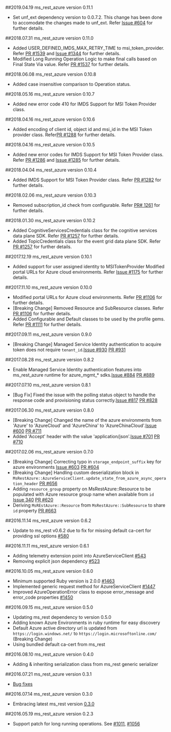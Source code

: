 ##2019.04.19 ms_rest_azure version 0.11.1
* Set unf_ext dependency version to 0.0.7.2. This change has been done to accomodate the changes made to unf_ext. Refer [Issue #604](https://github.com/meew0/discordrb/issues/604) for further details.

##2018.07.31 ms_rest_azure version 0.11.0
* Added USER_DEFINED_IMDS_MAX_RETRY_TIME to msi_token_provider. Refer [PR #1539](https://github.com/Azure/azure-sdk-for-ruby/pull/1539) and [Issue #1344](https://github.com/Azure/azure-sdk-for-ruby/issues/1344) for further details.
* Modified Long Running Operation Logic to make final calls based on Final State Via value. Refer [PR #1537](https://github.com/Azure/azure-sdk-for-ruby/pull/1537) for further details.

##2018.06.08 ms_rest_azure version 0.10.8
* Added case insensitive comparison to Operation status.

##2018.05.16 ms_rest_azure version 0.10.7
* Added new error code 410 for IMDS Support for MSI Token Provider class.

##2018.04.16 ms_rest_azure version 0.10.6
* Added encoding of client id, object id and msi_id in the MSI Token provider class. Refer[PR #1288](https://github.com/Azure/azure-sdk-for-ruby/pull/1288) for further details.

##2018.04.16 ms_rest_azure version 0.10.5
* Added new error codes for IMDS Support for MSI Token Provider class. Refer [PR #1286](https://github.com/Azure/azure-sdk-for-ruby/pull/1286) and [Issue #1285](https://github.com/Azure/azure-sdk-for-ruby/issues/1285) for further details.

##2018.04.04 ms_rest_azure version 0.10.4
* Added IMDS Support for MSI Token Provider class. Refer [PR #1282](https://github.com/Azure/azure-sdk-for-ruby/pull/1282) for further details. 

##2018.02.06 ms_rest_azure version 0.10.3
* Removed subscription_id check from configurable. Refer [PR# 1261](https://github.com/Azure/azure-sdk-for-ruby/pull/1261) for further details.

##2018.01.30 ms_rest_azure version 0.10.2
* Added CognitiveServicesCredentials class for the cognitive services data plane SDK. Refer [PR #1257](https://github.com/Azure/azure-sdk-for-ruby/pull/1257) for further details.
* Added TopicCredentials class for the event grid data plane SDK. Refer [PR #1257](https://github.com/Azure/azure-sdk-for-ruby/pull/1257) for further details.

##2017.12.19 ms_rest_azure version 0.10.1
* Added support for user assigned identity to MSITokenProvider Modified portal URLs for Azure cloud environments. Refer [Issue #1175](https://github.com/Azure/azure-sdk-for-ruby/issues/1175) for further details.

##2017.11.10 ms_rest_azure version 0.10.0
* Modified portal URLs for Azure cloud environments. Refer [PR #1106](https://github.com/Azure/azure-sdk-for-ruby/pull/1106) for further details.
* [Breaking Change] Removed Resource and SubResource classes. Refer [PR #1106](https://github.com/Azure/azure-sdk-for-ruby/pull/1106) for further details.
* Added Configurable and Default classes to be used by the profile gems. Refer [PR #1111](https://github.com/Azure/azure-sdk-for-ruby/pull/1111) for further details.

##2017.09.11 ms_rest_azure version 0.9.0
* [Breaking Change] Managed Service Identity authentication to acquire token does not require `tenant_id`.[Issue #930](https://github.com/Azure/azure-sdk-for-ruby/issues/930) [PR #931](https://github.com/Azure/azure-sdk-for-ruby/pull/931)

##2017.08.28 ms_rest_azure version 0.8.2
* Enable Managed Service Identity authentication features into ms_rest_azure runtime for azure_mgmt_* sdks.[Issue #884](https://github.com/Azure/azure-sdk-for-ruby/issues/884) [PR #889](https://github.com/Azure/azure-sdk-for-ruby/pull/889)

##2017.07.10 ms_rest_azure version 0.8.1
* [Bug Fix] Fixed the issue with the polling status object to handle the response code and provisioning status correctly.[Issue #817](https://github.com/Azure/azure-sdk-for-ruby/issues/817) [PR #828](https://github.com/Azure/azure-sdk-for-ruby/pull/828)

##2017.06.30 ms_rest_azure version 0.8.0
* [Breaking Change] Changed the name of the azure environments from 'Azure' to 'AzureCloud' and 'AzureChina' to 'AzureChinaCloud'.[Issue #600](https://github.com/Azure/azure-sdk-for-ruby/issues/600) [PR #711](https://github.com/Azure/azure-sdk-for-ruby/pull/711)
* Added 'Accept' header with the value 'application/json'.[Issue #701](https://github.com/Azure/azure-sdk-for-ruby/issues/701) [PR #710](https://github.com/Azure/azure-sdk-for-ruby/pull/710)

##2017.02.06 ms_rest_azure version 0.7.0
* [Breaking Change] Correcting typo in `storage_endpoint_suffix` key for azure environments [Issue #603](https://github.com/Azure/azure-sdk-for-ruby/issues/603) [PR #604](https://github.com/Azure/azure-sdk-for-ruby/pull/604)
* [Breaking Change] Handling custom deserialization block in `MsRestAzure::AzureServiceClient.update_state_from_azure_async_operation_header` [PR #656](https://github.com/Azure/azure-sdk-for-ruby/pull/656)
* Adding `resource_group` property on MsRestAzure::Resource to be populated with Azure resource group name when available from `id` [Issue 340](https://github.com/Azure/azure-sdk-for-ruby/issues/340) [PR #620](https://github.com/Azure/azure-sdk-for-ruby/pull/620)
* Deriving `MsREstAzure::Resource` from `MsRestAzure::SubResource` to share `id` property [PR #663](https://github.com/Azure/azure-sdk-for-ruby/pull/663)

##2016.11.14 ms_rest_azure version 0.6.2
* Update to ms_rest v0.6.2 due to fix for missing default ca-cert for providing ssl options [#580](https://github.com/Azure/azure-sdk-for-ruby/issues/580)

##2016.11.11 ms_rest_azure version 0.6.1
* Adding telemetry extension point into AzureServiceClient [#543](https://github.com/Azure/azure-sdk-for-ruby/pull/543)
* Removing explicit json dependency [#523](https://github.com/Azure/azure-sdk-for-ruby/pull/523)

##2016.10.05 ms_rest_azure version 0.6.0
* Minimum supported Ruby version is 2.0.0 [#1463](https://github.com/Azure/autorest/pull/1463)
* Implemented generic request method for AzureServiceClient [#1447](https://github.com/Azure/autorest/pull/1447)
* Improved AzureOperationError class to expose error_message and error_code properties [#1450](https://github.com/Azure/autorest/pull/1450)

##2016.09.15 ms_rest_azure version 0.5.0
* Updating ms_rest dependency to version 0.5.0
* Adding known Azure Environments in ruby runtime for easy discovery
* Default Azure active directory url is updated from `https://login.windows.net/` to `https://login.microsoftonline.com/` (Breaking Change)
* Using bundled default ca-cert from ms_rest

##2016.08.10 ms_rest_azure version 0.4.0
* Adding & inheriting serialization class from ms_rest generic serializer

##2016.07.21 ms_rest_azure version 0.3.1
* [Bug fixes](https://github.com/Azure/autorest/commit/ede944a1fa30a7453aa30e6fa79154dc43393cdf)

##2016.07.14 ms_rest_azure version 0.3.0
* Embracing latest ms_rest version [0.3.0](https://rubygems.org/gems/ms_rest)

##2016.05.19 ms_rest_azure version 0.2.3
* Support patch for long running operations. See [#1011](https://github.com/Azure/autorest/pull/1011), [#1056](https://github.com/Azure/autorest/pull/1056)
